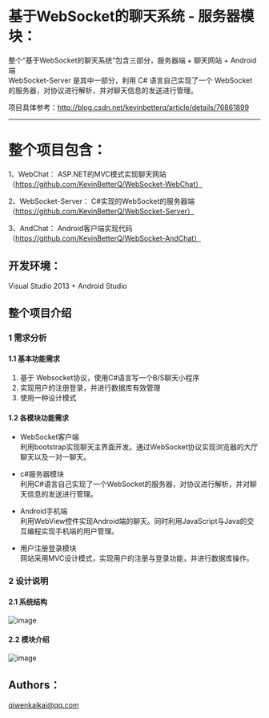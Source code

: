 # 基于WebSocket的聊天系统 - 服务器模块：  
整个“基于WebSocket的聊天系统”包含三部分，服务器端 + 聊天网站 + Android端  
WebSocket-Server 是其中一部分，利用 C# 语言自己实现了一个 WebSocket 的服务器，对协议进行解析，并对聊天信息的发送进行管理。  

项目具体参考：http://blog.csdn.net/kevinbetterq/article/details/76861899  

---

# 整个项目包含：
1、WebChat： ASP.NET的MVC模式实现聊天网站（https://github.com/KevinBetterQ/WebSocket-WebChat）

2、WebSocket-Server： C#实现的WebSocket的服务器端  （https://github.com/KevinBetterQ/WebSocket-Server）

3、AndChat： Android客户端实现代码  （https://github.com/KevinBetterQ/WebSocket-AndChat）

## 开发环境：
Visual Studio 2013 + Android Studio

## 整个项目介绍
### 1 需求分析
#### 1.1 基本功能需求
1. 基于 Websocket协议，使用C#语言写一个B/S聊天小程序  
2. 实现用户的注册登录，并进行数据库有效管理  
3. 使用一种设计模式
#### 1.2 各模块功能需求
- WebSocket客户端  
利用bootstrap实现聊天主界面开发。通过WebSocket协议实现浏览器的大厅聊天以及一对一聊天。  

- c#服务器模块  
利用C#语言自己实现了一个WebSocket的服务器，对协议进行解析，并对聊天信息的发送进行管理。  

- Android手机端  
利用WebView控件实现Android端的聊天。同时利用JavaScript与Java的交互编程实现手机端的用户管理。  

- 用户注册登录模块  
网站采用MVC设计模式，实现用户的注册与登录功能，并进行数据库操作。

### 2 设计说明
#### 2.1 系统结构
![image](https://img-blog.csdn.net/20170807215944054?watermark/2/text/aHR0cDovL2Jsb2cuY3Nkbi5uZXQvS2V2aW5CZXR0ZXJR/font/5a6L5L2T/fontsize/400/fill/I0JBQkFCMA==/dissolve/70/gravity/Center)
#### 2.2 模块介绍
![image](http://img.blog.csdn.net/20170807215936029?watermark/2/text/aHR0cDovL2Jsb2cuY3Nkbi5uZXQvS2V2aW5CZXR0ZXJR/font/5a6L5L2T/fontsize/400/fill/I0JBQkFCMA==/dissolve/70/gravity/Center)

## Authors：
qiwenkaikai@qq.com
